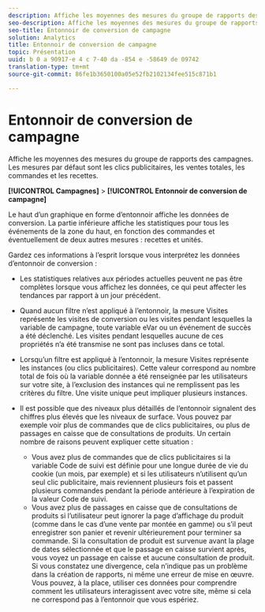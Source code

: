 ```yaml
---
description: Affiche les moyennes des mesures du groupe de rapports des campagnes. Les mesures par défaut sont les clics publicitaires, les ventes totales, les commandes et les recettes.
seo-description: Affiche les moyennes des mesures du groupe de rapports des campagnes. Les mesures par défaut sont les clics publicitaires, les ventes totales, les commandes et les recettes.
seo-title: Entonnoir de conversion de campagne
solution: Analytics
title: Entonnoir de conversion de campagne
topic: Présentation
uuid: b 0 a 90917-e 4 c 7-40 da -854 e -58649 de 09742
translation-type: tm+mt
source-git-commit: 86fe1b3650100a05e52fb2102134fee515c871b1

---
```



# Entonnoir de conversion de campagne

Affiche les moyennes des mesures du groupe de rapports des campagnes. Les mesures par défaut sont les clics publicitaires, les ventes totales, les commandes et les recettes.

**[!UICONTROL Campagnes]** &gt; **[!UICONTROL Entonnoir de conversion de campagne]**

Le haut d’un graphique en forme d’entonnoir affiche les données de conversion. La partie inférieure affiche les statistiques pour tous les événements de la zone du haut, en fonction des commandes et éventuellement de deux autres mesures : recettes et unités.

Gardez ces informations à l’esprit lorsque vous interprétez les données d’entonnoir de conversion :

* Les statistiques relatives aux périodes actuelles peuvent ne pas être complètes lorsque vous affichez les données, ce qui peut affecter les tendances par rapport à un jour précédent.
* Quand aucun filtre n’est appliqué à l’entonnoir, la mesure Visites représente les visites de conversion ou les visites pendant lesquelles la variable de campagne, toute variable eVar ou un événement de succès a été déclenché. Les visites pendant lesquelles aucune de ces propriétés n’a été transmise ne sont pas incluses dans ce total.
* Lorsqu’un filtre est appliqué à l’entonnoir, la mesure Visites représente les instances (ou clics publicitaires). Cette valeur correspond au nombre total de fois où la variable donnée a été renseignée par les utilisateurs sur votre site, à l’exclusion des instances qui ne remplissent pas les critères du filtre. Une visite unique peut impliquer plusieurs instances.
* Il est possible que des niveaux plus détaillés de l’entonnoir signalent des chiffres plus élevés que les niveaux de surface. Vous pouvez par exemple voir plus de commandes que de clics publicitaires, ou plus de passages en caisse que de consultations de produits. Un certain nombre de raisons peuvent expliquer cette situation :

   * Vous avez plus de commandes que de clics publicitaires si la variable Code de suivi est définie pour une longue durée de vie du cookie (un mois, par exemple) et si les utilisateurs n’utilisent qu’un seul clic publicitaire, mais reviennent plusieurs fois et passent plusieurs commandes pendant la période antérieure à l’expiration de la valeur Code de suivi.
   * Vous avez plus de passages en caisse que de consultations de produits si l’utilisateur peut ignorer la page d’affichage du produit (comme dans le cas d’une vente par montée en gamme) ou s’il peut enregistrer son panier et revenir ultérieurement pour terminer sa commande. Si la consultation de produit est survenue avant la plage de dates sélectionnée et que le passage en caisse survient après, vous voyez un passage en caisse et aucune consultation de produit. Si vous constatez une divergence, cela n’indique pas un problème dans la création de rapports, ni même une erreur de mise en œuvre. Vous pouvez, à la place, utiliser ces données pour comprendre comment les utilisateurs interagissent avec votre site, même si cela ne correspond pas à l’entonnoir que vous espériez.

